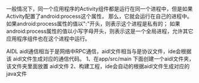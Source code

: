 一般情况下，同一个应用程序的Activity组件都是运行在同一个进程中，但是如果Activity配置了android:process这个属性，
那么，它就会运行在自己的进程中。
如果android:process属性的值以":"开头，则表示这个进程是私有的；
如果android:process属性的值以小写字母开头，则表示这是一个全局进程，允许其它应用程序组件也在这个进程中运行。

AIDL
aidl通信相当于是网络中RPC通信，aidl文件相当与是协议文件，ide会根据该
aidl文件生成对应的通信代码。
1、在app/src/main 下面创建一个aidl文件夹，该文件夹里面放置
aidl文件
2、构建工程，ide会自动的根据aidl文件生成对应的java文件